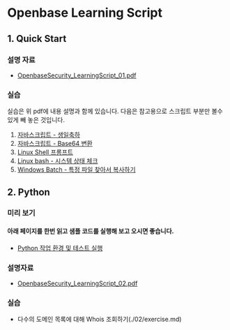 # Openbase Learning Script
## 1. Quick Start
### 설명 자료
* [OpenbaseSecurity_LearningScript_01.pdf](./01/OpenbaseSecurity_LearningScript_01.pdf)

### 실습

실습은 위 pdf에 내용 설명과 함께 있습니다. 
다음은 참고용으로 스크립트 부분만 볼수 있게 빼 놓은 것입니다.

1. [자바스크립트 - 생일축하](./01/exercise01.md)
2. [자바스크립트 - Base64 변환](./01/exercise02.md)
3. [Linux Shell 프롬프트](./01/exercise03.md)
4. [Linux bash - 시스템 상태 체크](./01/exercise04.md)
5. [Windows Batch - 특정 파일 찾아서 복사하기](./01/exercise05.md)

## 2. Python

### 미리 보기
#### 아래 페이지를 한번 읽고 샘플 코드를 실행해 보고 오시면 좋습니다.
* [Python 작업 환경 및 테스트 실행](./02/python_setup.md)

### 설명자료
* [OpenbaseSecurity_LearningScript_02.pdf](./02/OpenbaseSecurity_LearningScript_02.pdf)

### 실습

* 다수의 도메인 목록에 대해 Whois 조회하기(./02/exercise.md)
